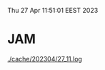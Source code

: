 Thu 27 Apr 11:51:01 EEST 2023
# JAM
<a href='./cache/202304/27_11.log'>./cache/202304/27_11.log</a>
